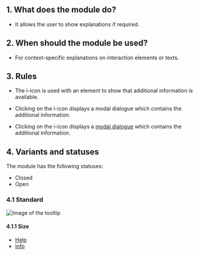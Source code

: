 ## 1. What does the module do?  
*   It allows the user to show explanations if required.

## 2. When should the module be used? 
*   For context-specific explanations on interaction elements or texts.

## 3. Rules  
*   The i-icon is used with an element to show that additional information is available. 
*   Clicking on the i-icon displays a modal dialogue which contains the additional information.

*   Clicking on the i-icon displays a [modal dialogue](https://digital.sbb.ch/en/mobile/modules/modal) which contains the additional information.

## 4. Variants and statuses 
The module has the following statuses: 
*   Closed
*   Open

### 4.1 Standard
![Image of the tooltip](https://raw.githubusercontent.com/sbb-design-systems/sbb-design-system/master/mobile/modules/tooltip/images/MM12_Close.png 'class: image')

#### 4.1.1 Size
*   [Help](https://sbb.invisionapp.com/d/main#/console/14051805/322943570/inspect)
*   [Info](https://sbb.invisionapp.com/d/main#/console/14051805/322943571/inspect)
